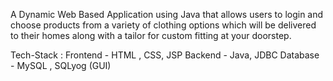 A Dynamic Web Based Application using Java that allows users to login and
 choose products from a variety of clothing options which will be
 delivered to their homes along with a tailor for custom fitting at your
 doorstep. 

Tech-Stack : 
  Frontend - HTML , CSS, JSP
  Backend - Java, JDBC
  Database - MySQL , SQLyog (GUI)
